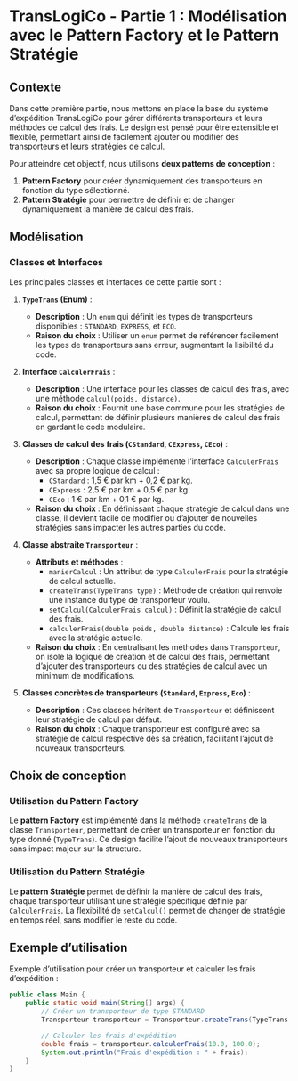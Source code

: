 # TransLogiCo - Partie 1 : Modélisation avec le Pattern Factory et le Pattern Stratégie

## Contexte
Dans cette première partie, nous mettons en place la base du système d’expédition TransLogiCo pour gérer différents transporteurs et leurs méthodes de calcul des frais. Le design est pensé pour être extensible et flexible, permettant ainsi de facilement ajouter ou modifier des transporteurs et leurs stratégies de calcul.

Pour atteindre cet objectif, nous utilisons **deux patterns de conception** :
1. **Pattern Factory** pour créer dynamiquement des transporteurs en fonction du type sélectionné.
2. **Pattern Stratégie** pour permettre de définir et de changer dynamiquement la manière de calcul des frais.

## Modélisation

### Classes et Interfaces
Les principales classes et interfaces de cette partie sont :

1. **`TypeTrans` (Enum)** :
   - **Description** : Un `enum` qui définit les types de transporteurs disponibles : `STANDARD`, `EXPRESS`, et `ECO`.
   - **Raison du choix** : Utiliser un `enum` permet de référencer facilement les types de transporteurs sans erreur, augmentant la lisibilité du code.

2. **Interface `CalculerFrais`** :
   - **Description** : Une interface pour les classes de calcul des frais, avec une méthode `calcul(poids, distance)`.
   - **Raison du choix** : Fournit une base commune pour les stratégies de calcul, permettant de définir plusieurs manières de calcul des frais en gardant le code modulaire.

3. **Classes de calcul des frais (`CStandard`, `CExpress`, `CEco`)** :
   - **Description** : Chaque classe implémente l’interface `CalculerFrais` avec sa propre logique de calcul :
     - `CStandard` : 1,5 € par km + 0,2 € par kg.
     - `CExpress` : 2,5 € par km + 0,5 € par kg.
     - `CEco` : 1 € par km + 0,1 € par kg.
   - **Raison du choix** : En définissant chaque stratégie de calcul dans une classe, il devient facile de modifier ou d’ajouter de nouvelles stratégies sans impacter les autres parties du code.

4. **Classe abstraite `Transporteur`** :
   - **Attributs et méthodes** :
     - `manierCalcul` : Un attribut de type `CalculerFrais` pour la stratégie de calcul actuelle.
     - `createTrans(TypeTrans type)` : Méthode de création qui renvoie une instance du type de transporteur voulu.
     - `setCalcul(CalculerFrais calcul)` : Définit la stratégie de calcul des frais.
     - `calculerFrais(double poids, double distance)` : Calcule les frais avec la stratégie actuelle.
   - **Raison du choix** : En centralisant les méthodes dans `Transporteur`, on isole la logique de création et de calcul des frais, permettant d’ajouter des transporteurs ou des stratégies de calcul avec un minimum de modifications.

5. **Classes concrètes de transporteurs (`Standard`, `Express`, `Eco`)** :
   - **Description** : Ces classes héritent de `Transporteur` et définissent leur stratégie de calcul par défaut.
   - **Raison du choix** : Chaque transporteur est configuré avec sa stratégie de calcul respective dès sa création, facilitant l’ajout de nouveaux transporteurs.

## Choix de conception

### Utilisation du Pattern Factory
Le **pattern Factory** est implémenté dans la méthode `createTrans` de la classe `Transporteur`, permettant de créer un transporteur en fonction du type donné (`TypeTrans`). Ce design facilite l’ajout de nouveaux transporteurs sans impact majeur sur la structure.

### Utilisation du Pattern Stratégie
Le **pattern Stratégie** permet de définir la manière de calcul des frais, chaque transporteur utilisant une stratégie spécifique définie par `CalculerFrais`. La flexibilité de `setCalcul()` permet de changer de stratégie en temps réel, sans modifier le reste du code.

## Exemple d’utilisation
Exemple d’utilisation pour créer un transporteur et calculer les frais d’expédition :

```java
public class Main {
    public static void main(String[] args) {
        // Créer un transporteur de type STANDARD
        Transporteur transporteur = Transporteur.createTrans(TypeTrans.STANDARD);

        // Calculer les frais d'expédition
        double frais = transporteur.calculerFrais(10.0, 100.0);
        System.out.println("Frais d'expédition : " + frais);
    }
}
